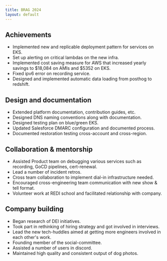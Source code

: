 ```yaml
---
title: BRAG 2024
layout: default
---
```


Achievements
------------

*   Implemented new and replicable deployment pattern for services on EKS.
*   Set up alerting on critical lambdas on the new infra.
*   Implemented cost saving measure for AWS that increased yearly savings to $18,084 on AMIs and $5352 on EKS.
*   Fixed ipv6 error on recording service.
*   Designed and implemented automatic data loading from posthog to redshift.

Design and documentation
------------------------

*   Extended platform documentation, contribution guides, etc.
*   Designed DNS naming conventions along with documentation.
*   Designed testing plan on blue/green EKS.
*   Updated Salesforce DMARC configuration and documented process.
*   Documented restoration testing cross-account and cross-region.

Collaboration & mentorship
--------------------------
*   Assisted Product team on debugging various services such as recording, GoCD pipelines, cert-renewal.
*   Lead a number of incident retros.
*   Cross team collaboration to implement dial-in infrastructure needed.
*   Encouraged cross-engineering team communication with new show & tell format.
*   Volunteer work at REDI school and facilitated relationship with company.

Company building
----------------

*   Began research of DEI initiatives.
*   Took part in rethinking of hiring strategy and got involved in interviews.
*   Lead the new tech-huddles aimed at getting more engineers involved in each other's work.
*   Founding member of the social-committee.
*   Assisted a number of users in discord.
*   Maintained high quality and consistent output of dog photos.